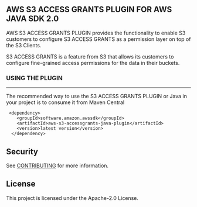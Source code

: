 ## AWS S3 ACCESS GRANTS PLUGIN FOR AWS JAVA SDK 2.0

AWS S3 ACCESS GRANTS PLUGIN provides the functionality to enable S3 customers to configure S3 ACCESS GRANTS as a permission layer on top of the S3 Clients.

S3 ACCESS GRANTS is a feature from S3 that allows its customers to configure fine-grained access permissions for the data in their buckets.

### USING THE PLUGIN

---

The recommended way to use the S3 ACCESS GRANTS PLUGIN or Java in your project is to consume it from Maven Central


```
 <dependency>
    <groupId>software.amazon.awssdk</groupId>
    <artifactId>aws-s3-accessgrants-java-plugin</artifactId>
    <version>latest version</version>
  </dependency>
```

## Security

See [CONTRIBUTING](CONTRIBUTING.md#security-issue-notifications) for more information.

## License

This project is licensed under the Apache-2.0 License.

